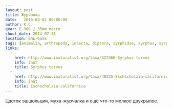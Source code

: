 ```yaml
---
layout: post
title: Журчалка
date:   2016-04-03 00:00:00
author: К.С.
gear: E-300 / 35mm macro
shoot_date: 2014-07-31
location: Ёль-база
tags: [animalia, arthropoda, insecta, diptera, syrphidae, syrphus, syrphus torvus, plantae, tracheophyta, magnoliopsida, ranunculales, papaveraceae, eschscholzia, eschscholzia californica]
links:
  -
    href: http://www.inaturalist.org/taxa/322366-Syrphus-torvus
    info: inat
    title: Syrphus torvus
  -
    href: http://www.inaturalist.org/taxa/48225-Eschscholzia-californica
    info: inat
    title: Eschscholzia californica
---
```


Цветок эшшольции, муха-журчалка и ещё что-то мелкое двукрылое.
